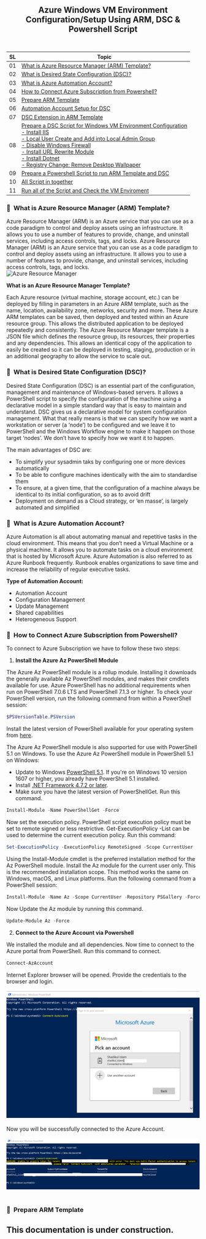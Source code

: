 ## <p align=center>Azure Windows VM Environment Configuration/Setup Using ARM, DSC & Powershell Script <br> <br> </p> 
| **SL** | **Topic** |
| --- | --- |
| 01 | [What is Azure Resource Manager (ARM) Template?](#01) |
| 02 | [What is Desired State Configuration (DSC)?](#02) |
| 03 | [What is Azure Automation Account?](#03) |
| 04 | [How to Connect Azure Subscription from Powershell?](#04) | 
| 05 | [Prepare ARM Template](#05) |
| 06 | [Automation Account Setup for DSC](#06) |
| 07 | [DSC Extension in ARM Template](#07) |
| 08 | [Prepare a DSC Script for Windows VM Environment Configuration <br>- Install IIS <br>- Local User Create and Add into Local Admin Group <br>- Disable Windows Firewall <br>- Install URL Rewrite Module <br>- Install Dotnet <br>- Registry Change: Remove Desktop Wallpaper](#08) |
| 09 | [Prepare a Powershell Script to run ARM Template and DSC](#09) |
| 10 | [All Script in together](#10) |
| 11 | [Run all of the Script and Check the VM Enviroment](#11) |

### <a name="01">:diamond_shape_with_a_dot_inside: &nbsp;What is Azure Resource Manager (ARM) Template?</a>
Azure Resource Manager (ARM) is an Azure service that you can use as a code paradigm to control and deploy assets using an infrastructure. It allows you to use a number of features to provide, change, and uninstall services, including access controls, tags, and locks. Azure Resource Manager (ARM) is an Azure service that you can use as a code paradigm to control and deploy assets using an infrastructure. It allows you to use a number of features to provide, change, and uninstall services, including access controls, tags, and locks.
<br> <img src= "Image01" alt="Azure Resource Manager"> <br>

**What is an Azure Resource Manager Template?**

Each Azure resource (virtual machine, storage account, etc.) can be deployed by filling in parameters in an Azure ARM template, such as the name, location, availability zone, networks, security and more. These Azure ARM templates can be saved, then deployed and tested within an Azure resource group. This allows the distributed application to be deployed repeatedly and consistently. The Azure Resource Manager template is a JSON file which defines the resource group, its resources, their properties and any dependencies. This allows an identical copy of the application to easily be created so it can be deployed in testing, staging, production or in an additional geography to allow the service to scale out.

### <a name="02">:diamond_shape_with_a_dot_inside: &nbsp;What is Desired State Configuration (DSC)?</a>
Desired State Configuration (DSC) is an essential part of the configuration, management and maintenance of Windows-based servers. It allows a PowerShell script to specify the configuration of the machine using a declarative model in a simple standard way that is easy to maintain and understand. DSC gives us a declarative model for system configuration management. What that really means is that we can specify how we want a workstation or server (a ‘node’) to be configured and we leave it to PowerShell and the Windows Workflow engine to make it happen on those target ‘nodes’. We don’t have to specify how we want it to happen.

The main advantages of DSC are:
 - To simplify your sysadmin taks by configuring one or more devices automatically
 - To be able to configure machines identically with the aim to standardise them
 - To ensure, at a given time, that the configuration of a machine always be identical to its initial configuration, so as to avoid drift
 - Deployment on demand as a Cloud strategy, or ‘en masse’, is largely automated and simplified

### <a name="03">:diamond_shape_with_a_dot_inside: &nbsp;What is Azure Automation Account?</a>
Azure Automation is all about automating manual and repetitive tasks in the cloud environment. This means that you don’t need a Virtual Machine or a physical machine. It allows you to automate tasks on a cloud environment that is hosted by Microsoft Azure. Azure Automation is also referred to as Azure Runbook frequently. Runbook enables organizations to save time and increase the reliability of regular executive tasks.

**Type of Automation Account:**
 - Automation Account
 - Configuration Management
 - Update Management
 - Shared capabilities
 - Heterogeneous Support

### <a name="04">:diamond_shape_with_a_dot_inside: &nbsp;How to Connect Azure Subscription from Powershell?</a>
To connect to Azure Subscription we have to follow these two steps:

 1. **Install the Azure Az PowerShell Module**

The Azure Az PowerShell module is a rollup module. Installing it downloads the generally available Az PowerShell modules, and makes their cmdlets available for use.
Azure PowerShell has no additional requirements when run on PowerShell 7.0.6 LTS and PowerShell 7.1.3 or higher. To check your PowerShell version, run the following command from within a PowerShell session:
```PowerShell 
$PSVersionTable.PSVersion 
```
Install the latest version of PowerShell available for your operating system from [here](https://docs.microsoft.com/en-us/powershell/scripting/install/installing-powershell?view=powershell-7.2).

The Azure Az PowerShell module is also supported for use with PowerShell 5.1 on Windows. To use the Azure Az PowerShell module in PowerShell 5.1 on Windows:
- Update to Windows [PowerShell 5.1](https://docs.microsoft.com/en-us/powershell/scripting/windows-powershell/install/installing-windows-powershell?view=powershell-7.2#upgrading-existing-windows-powershell). If you're on Windows 10 version 1607 or higher, you already have PowerShell 5.1 installed.
- Install [.NET Framework 4.7.2 or later](https://docs.microsoft.com/en-us/dotnet/framework/install).
- Make sure you have the latest version of PowerShellGet. Run this command.
```PowerShell
Install-Module -Name PowerShellGet -Force
```
Now set the execution policy. PowerShell script execution policy must be set to remote signed or less restrictive. Get-ExecutionPolicy -List can be used to determine the current execution policy. Run this command:

```PowerShell
Set-ExecutionPolicy -ExecutionPolicy RemoteSigned -Scope CurrentUser
```
Using the Install-Module cmdlet is the preferred installation method for the Az PowerShell module. Install the Az module for the current user only. This is the recommended installation scope. This method works the same on Windows, macOS, and Linux platforms. Run the following command from a PowerShell session:
```PowerShell
Install-Module -Name Az -Scope CurrentUser -Repository PSGallery -Force
```

Now Update the Az module by running this command.
```PowerShell
Update-Module Az -Force
```

 2. **Connect to the Azure Account via Powershell**

We installed the module and all dependencies. Now time to connect to the Azure portal from PowerShell.
Run this command to connect.
```PowerShell
Connect-AzAccount
```
Internet Explorer browser will be opened. Provide the credentials to the browser and login.
<br> <br> <img src= "https://github.com/Shadikul-Islam/Microsoft-Based-Projects/blob/master/Install%20Software%20in%20Azure%20VM%20Without%20Going%20Inside%20to%20VM%20Using%20Powershell/Images/Image-1.png" alt="Login Azure Account"> <br><br>
Now you will be successfully connected to the Azure Account.
<br> <br> <img src= "https://github.com/Shadikul-Islam/Microsoft-Based-Projects/blob/master/Install%20Software%20in%20Azure%20VM%20Without%20Going%20Inside%20to%20VM%20Using%20Powershell/Images/Image-2.png" alt="Login Azure Account"> <br><br>

### <a name="05">:diamond_shape_with_a_dot_inside: &nbsp;Prepare ARM Template</a>








## This documentation is under construction.
